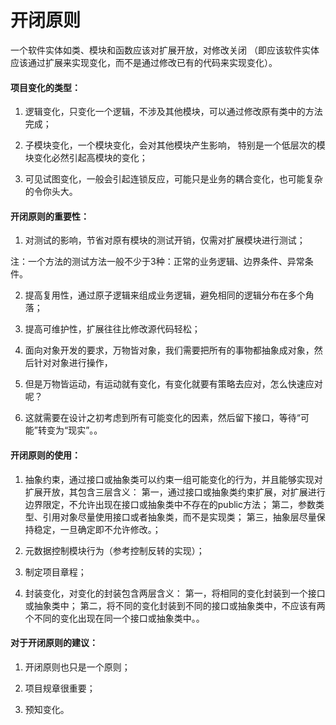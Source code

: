 # 开闭原则

一个软件实体如类、模块和函数应该对扩展开放，对修改关闭
（即应该软件实体应该通过扩展来实现变化，而不是通过修改已有的代码来实现变化）。

#### 项目变化的类型：

1. 逻辑变化，只变化一个逻辑，不涉及其他模块，可以通过修改原有类中的方法完成；

2. 子模块变化，一个模块变化，会对其他模块产生影响，
特别是一个低层次的模块变化必然引起高模块的变化；

3. 可见试图变化，一般会引起连锁反应，可能只是业务的耦合变化，也可能复杂的令你头大。

#### 开闭原则的重要性：

1. 对测试的影响，节省对原有模块的测试开销，仅需对扩展模块进行测试；

注：一个方法的测试方法一般不少于3种：正常的业务逻辑、边界条件、异常条件。

2. 提高复用性，通过原子逻辑来组成业务逻辑，避免相同的逻辑分布在多个角落；

3. 提高可维护性，扩展往往比修改源代码轻松；

4. 面向对象开发的要求，万物皆对象，我们需要把所有的事物都抽象成对象，然后针对对象进行操作，
5. 但是万物皆运动，有运动就有变化，有变化就要有策略去应对，怎么快速应对呢？
5. 这就需要在设计之初考虑到所有可能变化的因素，然后留下接口，等待“可能”转变为“现实”。。

#### 开闭原则的使用：

1. 抽象约束，通过接口或抽象类可以约束一组可能变化的行为，并且能够实现对扩展开放，其包含三层含义：
第一，通过接口或抽象类约束扩展，对扩展进行边界限定，不允许出现在接口或抽象类中不存在的public方法；
第二，参数类型、引用对象尽量使用接口或者抽象类，而不是实现类；
第三，抽象层尽量保持稳定，一旦确定即不允许修改。；

2. 元数据控制模块行为（参考控制反转的实现）；

3. 制定项目章程；

4. 封装变化，对变化的封装包含两层含义：
第一，将相同的变化封装到一个接口或抽象类中；
第二，将不同的变化封装到不同的接口或抽象类中，不应该有两个不同的变化出现在同一个接口或抽象类中。。

#### 对于开闭原则的建议：

1. 开闭原则也只是一个原则；

2. 项目规章很重要；

3. 预知变化。